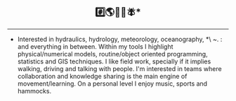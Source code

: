 ## <div align='center'> #️⃣🌎🌊🌀🪰* </div>

---

* Interested in hydraulics, hydrology, meteorology, oceanography, *\ ~. : and everything in between. Within my tools I highlight physical/numerical models, routine/object oriented programming, statistics and GIS techniques. I like field work, specially if it implies walking, driving and talking with people. I'm interested in teams where collaboration and knowledge sharing is the main engine of movement/learning. On a personal level I enjoy music, sports and hammocks.

<!---
Profesional de la ingeniería y ciencias, interesado en resolver problemas asociados a la sustentabilidad de los sistemas naturales. En general me interesa el ciclo hidrológico, donde destaco disciplinas como la hidrología, hidráulica, meteorología, oceanografía, y limnología. Para analizar y estudiar problemas en estas temáticas utilizo herramientas de modelamiento matemático, estadística, programación orientada a rutinas/objetos y tecnicas propias de sistemas de información geográfica (SIG). Me interesa el trabajo de campo para levantar información e instalar instrumentos de terreno. Laboralmente me interesa el trabajo en equipos donde la colaboración e intercambio de conocimientos sea el principal motor de movimiento y aprendizaje. Personalmente disfruto de la musica, el surf, la lectura, el cine y las hamacas. 


lgvivanco96/lgvivanco96 is a ✨ special ✨ repository because its `README.md` (this file) appears on your GitHub profile.
You can click the Preview link to take a look at your changes.
--->
